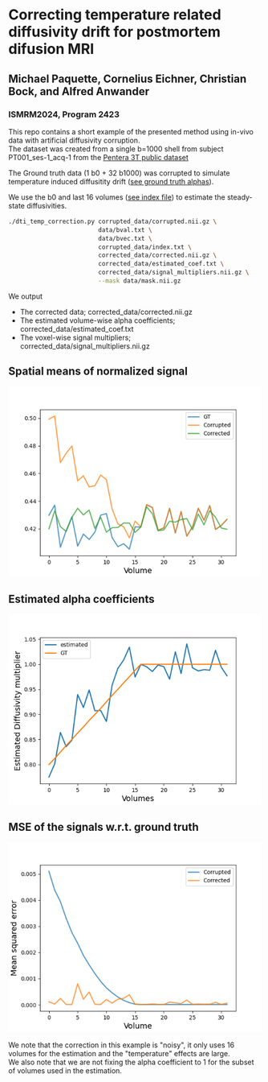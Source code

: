 # Correcting temperature related diffusivity drift for postmortem difusion MRI
## Michael Paquette, Cornelius Eichner, Christian Bock, and Alfred Anwander
### ISMRM2024, Program 2423

This repo contains a short example of the presented method using in-vivo data with artificial diffusivity corruption.  
The dataset was created from a single b=1000 shell from subject PT001_ses-1_acq-1 from the [Pentera 3T public dataset](https://zenodo.org/records/2602049)  


The Ground truth data (1 b0 + 32 b1000) was corrupted to simulate temperature induced diffusitity drift ([see ground truth alphas](corrupted_data/coef_alpha.txt)).  

We use the b0 and last 16 volumes ([see index file](corrupted_data/index.txt)) to estimate the steady-state diffusivities.  

```bash
./dti_temp_correction.py corrupted_data/corrupted.nii.gz \
                         data/bval.txt \
                         data/bvec.txt \
                         corrupted_data/index.txt \
                         corrected_data/corrected.nii.gz \
                         corrected_data/estimated_coef.txt \
                         corrected_data/signal_multipliers.nii.gz \
                         --mask data/mask.nii.gz
```
We output 
- The corrected data; corrected_data/corrected.nii.gz
- The estimated volume-wise alpha coefficients; corrected_data/estimated_coef.txt
- The voxel-wise signal multipliers; corrected_data/signal_multipliers.nii.gz


## Spatial means of normalized signal
![Spatial means of the ground truth normalized data, the arificially corrupted data and the corrected data.](images/spatial_means.png)

## Estimated alpha coefficients
![Ground truth vs estimated alpha coefficients.](images/alpha_coef_estimation.png)

## MSE of the signals w.r.t. ground truth
![Mean squared error for corrupted and corrected data with respect to the ground truth.](images/signal_mse.png)


We note that the correction in this example is "noisy", it only uses 16 volumes for the estimation and the "temperature" effects are large.  
We also note that we are not fixing the alpha coefficient to 1 for the subset of volumes used in the estimation.  
